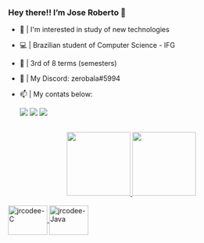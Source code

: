 ### Hey there!! I’m Jose Roberto 👋
- 🎯 | I'm interested in study of new technologies
- 💻 | Brazilian student of Computer Science - IFG
- 🚀 | 3rd of 8 terms (semesters)
- 🤖 | My Discord: zerobala#5994
- 📫 | My contats below:
  
  <a href="https://www.instagram.com/jrcodee/" target="_blank"><img src="https://img.shields.io/badge/-Instagram-%23E4405F?style=for-the-badge&logo=instagram&logoColor=white" target="_blank"></a>
  <a href = "mailto:joserobertomi1203@gmail.com"><img src="https://img.shields.io/badge/-Gmail-%23333?style=for-the-badge&logo=gmail&logoColor=white" target="_blank"></a>
  <a href="https://www.linkedin.com/in/jose-roberto-mendonca-inacio-b41581245" target="_blank"><img src="https://img.shields.io/badge/-LinkedIn-%230077B5?style=for-the-badge&logo=linkedin&logoColor=white" target="_blank"></a> 

##

<div align="center">
  <a href="https://github.com/jrcodee">
  <img height="130em" src="https://github-readme-stats.vercel.app/api?username=jrcodee&show_icons=true&theme=dark&include_all_commits=true&count_private=true"/>
  <img height="130em" src="https://github-readme-stats.vercel.app/api/top-langs/?username=jrcodee&layout=compact&langs_count=7&theme=dark"/>
</div>
<div style="display: inline_block"><br>
  <img align="center" alt="jrcodee-C" height="60" width="80" src="https://cdn.jsdelivr.net/gh/devicons/devicon/icons/c/c-original.svg">
  <img align="center" alt="jrcodee-Java" height="60" width="80" src="https://cdn.jsdelivr.net/gh/devicons/devicon/icons/java/java-original.svg">
</div>



<!---
jrcodee/jrcodee is a ✨ special ✨ repository because its `README.md` (this file) appears on your GitHub profile.
You can click the Preview link to take a look at your changes.
--->
